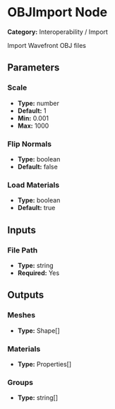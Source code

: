 
# OBJImport Node

**Category:** Interoperability / Import

Import Wavefront OBJ files

## Parameters


### Scale
- **Type:** number
- **Default:** 1
- **Min:** 0.001
- **Max:** 1000



### Flip Normals
- **Type:** boolean
- **Default:** false





### Load Materials
- **Type:** boolean
- **Default:** true





## Inputs


### File Path
- **Type:** string
- **Required:** Yes



## Outputs


### Meshes
- **Type:** Shape[]



### Materials
- **Type:** Properties[]



### Groups
- **Type:** string[]





